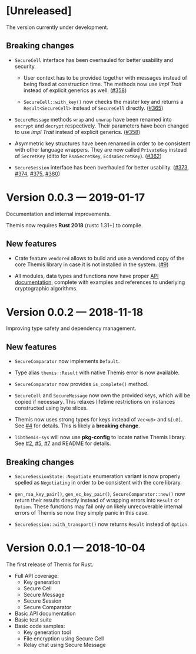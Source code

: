 [Unreleased]
============

The version currently under development.

## Breaking changes

- `SecureCell` interface has been overhauled for better usability and
  security.

  - User context has to be provided together with messages
    instead of being fixed at construction time. The methods now use
    _impl Trait_ instead of explicit generics as well. ([#358])

  - `SecureCell::with_key()` now checks the master key and returns a
    `Result<SecureCell>` instead of `SecureCell` directly. ([#365])

- `SecureMessage` methods `wrap` and `unwrap` have been renamed into
  `encrypt` and `decrypt` respectively. Their parameters have been
  changed to use _impl Trait_ instead of explicit generics. ([#358])

- Asymmetric key structures have been renamed in order to be consistent
  with other language wrappers. They are now called `PrivateKey` instead
  of `SecretKey` (ditto for `RsaSecretKey`, `EcdsaSecretKey`). ([#362])

- `SecureSession` interface has been overhauled for better usability.
  ([#373], [#374], [#375], [#380])

[#358]: https://github.com/cossacklabs/themis/pull/358
[#362]: https://github.com/cossacklabs/themis/pull/362
[#365]: https://github.com/cossacklabs/themis/pull/365
[#373]: https://github.com/cossacklabs/themis/pull/373
[#374]: https://github.com/cossacklabs/themis/pull/374
[#375]: https://github.com/cossacklabs/themis/pull/375
[#380]: https://github.com/cossacklabs/themis/pull/380

Version 0.0.3 — 2019-01-17
==========================

Documentation and internal improvements.

Themis now requires **Rust 2018** (rustc 1.31+) to compile.

## New features

- Crate feature `vendored` allows to build and use a vendored copy of the core
  Themis library in case it is not installed in the system. ([#9])

- All modules, data types and functions now have proper
  [API documentation][docs.rs], complete with examples and references to
  underlying cryptographic algorithms.

[#9]: https://github.com/ilammy/rust-themis/pull/9
[docs.rs]: https://docs.rs/crate/themis/

Version 0.0.2 — 2018-11-18
==========================

Improving type safety and dependency management.

## New features

- `SecureComparator` now implements `Default`.

- Type alias `themis::Result` with native Themis error is now available.

- `SecureComparator` now provides `is_complete()` method.

- `SecureCell` and `SecureMessage` now own the provided keys, which will be
  copied if necessary. This relaxes lifetime restrictions on instances
  constructed using byte slices.

- Themis now uses strong types for keys instead of `Vec<u8>` and `&[u8]`.
  See [#4] for details. This is likely a **breaking change**.

- `libthemis-sys` will now use **pkg-config** to locate native Themis library.
  See [#2], [#5], [#7] and README for details.

## Breaking changes

- `SecureSessionState::Negotiate` enumeration variant is now properly spelled
  as `Negotiating` in order to be consistent with the core library.

- `gen_rsa_key_pair()`, `gen_ec_key_pair()`, `SecureComparator::new()` now
  return their results directly instead of wrapping errors into `Result` or
  `Option`. These functions may fail only on likely unrecoverable internal
  errors of Themis so now they simply panic in this case.

- `SecureSession::with_transport()` now returns `Result` instead of `Option`.

[#2]: https://github.com/ilammy/rust-themis/issues/2
[#4]: https://github.com/ilammy/rust-themis/issues/4
[#5]: https://github.com/ilammy/rust-themis/pull/5
[#7]: https://github.com/ilammy/rust-themis/pull/7

Version 0.0.1 — 2018-10-04
==========================

The first release of Themis for Rust.

- Full API coverage:
  * Key generation
  * Secure Cell
  * Secure Message
  * Secure Session
  * Secure Comparator
- Basic API documentation
- Basic test suite
- Basic code samples:
  * Key generation tool
  * File encryption using Secure Cell
  * Relay chat using Secure Message
